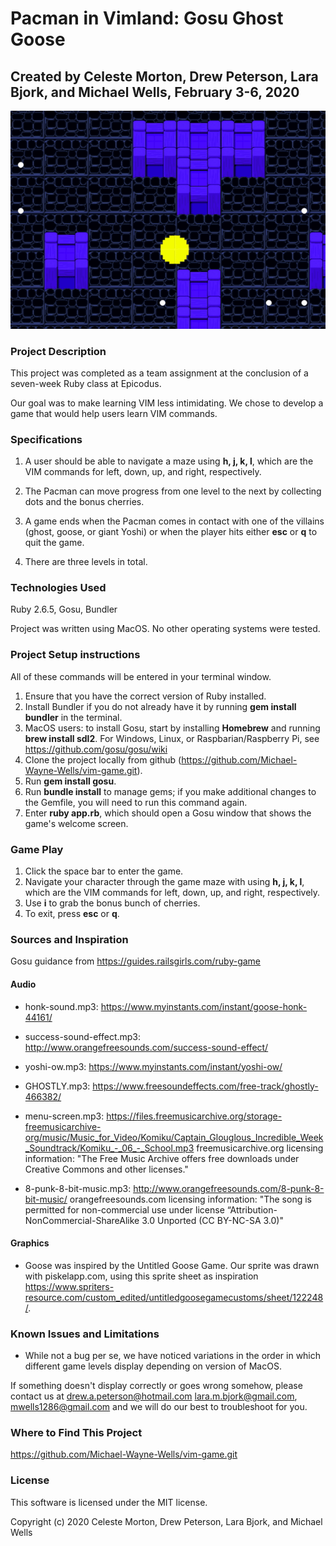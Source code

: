 # Pacman in Vimland: Gosu Ghost Goose
## Created by Celeste Morton, Drew Peterson, Lara Bjork, and Michael Wells, February 3-6, 2020

![pac-gif](/media/pacgif.gif)
### Project Description

This project was completed as a team assignment at the conclusion of a seven-week Ruby class at Epicodus.

Our goal was to make learning VIM less intimidating. We chose to develop a game that would help users learn VIM commands.

### Specifications
1. A user should be able to navigate a maze using **h, j, k, l**, which are the VIM commands for left, down, up, and right, respectively.

2. The Pacman can move progress from one level to the next by collecting dots and the bonus cherries.

3. A game ends when the Pacman comes in contact with one of the villains (ghost, goose, or giant Yoshi) or when the player hits either **esc** or **q** to quit the game.

4. There are three levels in total.


### Technologies Used
Ruby 2.6.5, Gosu, Bundler

Project was written using MacOS. No other operating systems were tested.

### Project Setup instructions
All of these commands will be entered in your terminal window.
1. Ensure that you have the correct version of Ruby installed.
2. Install Bundler if you do not already have it by running **gem install bundler** in the terminal.
3. MacOS users: to install Gosu, start by installing **Homebrew** and running **brew install sdl2**. For Windows, Linux, or Raspbarian/Raspberry Pi, see https://github.com/gosu/gosu/wiki
4. Clone the project locally from github (https://github.com/Michael-Wayne-Wells/vim-game.git).
5. Run **gem install gosu**.
6. Run **bundle install** to manage gems; if you make additional changes to the Gemfile, you will need to run this command again.
7. Enter **ruby app.rb**, which should open a Gosu window that shows the game's welcome screen.

### Game Play
1. Click the space bar to enter the game.
2. Navigate your character through the game maze with using **h, j, k, l**, which are the VIM commands for left, down, up, and right, respectively.
3. Use **i** to grab the bonus bunch of cherries.
4. To exit, press **esc** or **q**.

### Sources and Inspiration
Gosu guidance from https://guides.railsgirls.com/ruby-game

#### Audio
* honk-sound.mp3: https://www.myinstants.com/instant/goose-honk-44161/

* success-sound-effect.mp3: http://www.orangefreesounds.com/success-sound-effect/

* yoshi-ow.mp3: https://www.myinstants.com/instant/yoshi-ow/

* GHOSTLY.mp3: https://www.freesoundeffects.com/free-track/ghostly-466382/

* menu-screen.mp3: https://files.freemusicarchive.org/storage-freemusicarchive-org/music/Music_for_Video/Komiku/Captain_Glouglous_Incredible_Week_Soundtrack/Komiku_-_06_-_School.mp3 freemusicarchive.org licensing information: "The Free Music Archive offers free downloads under Creative Commons and other licenses."

* 8-punk-8-bit-music.mp3: http://www.orangefreesounds.com/8-punk-8-bit-music/ orangefreesounds.com licensing information: "The song is permitted for non-commercial use under license “Attribution-NonCommercial-ShareAlike 3.0 Unported (CC BY-NC-SA 3.0)"

#### Graphics
* Goose was inspired by the Untitled Goose Game. Our sprite was drawn with piskelapp.com, using this sprite sheet as inspiration https://www.spriters-resource.com/custom_edited/untitledgoosegamecustoms/sheet/122248/.

### Known Issues and Limitations
* While not a bug per se, we have noticed variations in the order in which different game levels display depending on version of MacOS.

If something doesn't display correctly or goes wrong somehow, please contact us at  <drew.a.peterson@hotmail.com> <lara.m.bjork@gmail.com>, <mwells1286@gmail.com> and we will do our best to troubleshoot for you.

### Where to Find This Project
https://github.com/Michael-Wayne-Wells/vim-game.git

### License
This software is licensed under the MIT license.

Copyright (c) 2020 Celeste Morton, Drew Peterson, Lara Bjork, and Michael Wells
